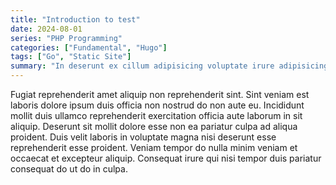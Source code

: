 ```yaml
---
title: "Introduction to test"
date: 2024-08-01
series: "PHP Programming"
categories: ["Fundamental", "Hugo"]
tags: ["Go", "Static Site"]
summary: "In deserunt ex cillum adipisicing voluptate irure adipisicing aliquip Lorem ad mollit esse. Sit non minim quis cupidatat tempor esse id sunt sit aliqua aliquip labore aliqua. Exercitation fugiat consectetur id ex elit. Consequat dolor cupidatat qui exercitation pariatur cillum."
---
```


Fugiat reprehenderit amet aliquip non reprehenderit sint. Sint veniam est laboris dolore ipsum duis officia non nostrud do non aute eu. Incididunt mollit duis ullamco reprehenderit exercitation officia aute laborum in sit aliquip. Deserunt sit mollit dolore esse non ea pariatur culpa ad aliqua proident. Duis velit laboris in voluptate magna nisi deserunt esse reprehenderit esse proident. Veniam tempor do nulla minim veniam et occaecat et excepteur aliquip. Consequat irure qui nisi tempor duis pariatur consequat do ut do in culpa.
